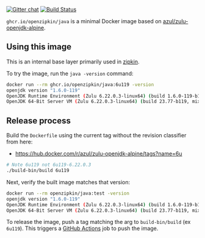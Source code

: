 [![Gitter chat](http://img.shields.io/badge/gitter-join%20chat%20%E2%86%92-brightgreen.svg)](https://gitter.im/openzipkin/zipkin)
[![Build Status](https://github.com/openzipkin/docker-java/workflows/test/badge.svg)](https://github.com/openzipkin/docker-java/actions?query=workflow%3Atest)

`ghcr.io/openzipkin/java` is a minimal Docker image based on [azul/zulu-openjdk-alpine](https://hub.docker.com/r/azul/zulu-openjdk-alpine).

## Using this image
This is an internal base layer primarily used in [zipkin](https://github.com/openzipkin/zipkin).

To try the image, run the `java -version` command:
```bash
docker run --rm ghcr.io/openzipkin/java:6u119 -version
openjdk version "1.6.0-119"
OpenJDK Runtime Environment (Zulu 6.22.0.3-linux64) (build 1.6.0-119-b119)
OpenJDK 64-Bit Server VM (Zulu 6.22.0.3-linux64) (build 23.77-b119, mixed mode)
```

## Release process
Build the `Dockerfile` using the current tag without the revision classifier from here:
 * https://hub.docker.com/r/azul/zulu-openjdk-alpine/tags?name=6u
```bash
# Note 6u119 not 6u119-6.22.0.3
./build-bin/build 6u119
```

Next, verify the built image matches that version:
```bash
docker run --rm openzipkin/java:test -version
openjdk version "1.6.0-119"
OpenJDK Runtime Environment (Zulu 6.22.0.3-linux64) (build 1.6.0-119-b119)
OpenJDK 64-Bit Server VM (Zulu 6.22.0.3-linux64) (build 23.77-b119, mixed mode)
```

To release the image, push a tag matching the arg to `build-bin/build` (ex `6u119`).
This triggers a [GitHub Actions](https://github.com/openzipkin/docker-java/actions) job to push the image.
